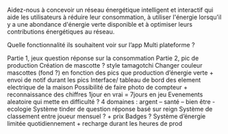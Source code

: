 Aidez-nous à concevoir un réseau énergétique intelligent et interactif qui aide les utilisateurs à réduire leur consommation, à utiliser l'énergie lorsqu'il y a une abondance d'énergie verte disponible et à optimiser leurs contributions énergétiques au réseau.

Quelle fonctionnalité ils souhaitent voir sur l’app
Multi plateforme ?

Partie 1, jeux question réponse sur la consommation
Partie 2, pic de production
Création de mascotte ? style tamagotchi
Changer couleur mascottes (fond ?) en fonction des pics que production d’énergie verte + envoi de notif durant les pics
Interface/ tableau de bord des element electrique de la maison
Possibilité de faire photo de compteur + reconnaissance des chiffres
1jour en vrai = 7jours en jeu
Evenements aleatoire qui mette en difficulté ?
4 domaines : argent – santé – bien être - ecologie
Système tinder de question réponse basé sur reign
Système de classement entre joueur mensuel ? + prix
Badges ?
Système d’énergie limitée quotidiennement + recharge durant les heures de prod
